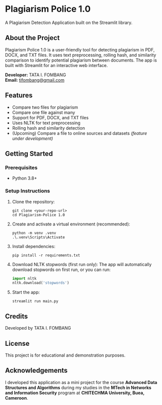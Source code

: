 # Plagiarism Police 1.0

A Plagiarism Detection Application built on the Streamlit library.

## About the Project
Plagiarism Police 1.0 is a user-friendly tool for detecting plagiarism in PDF, DOCX, and TXT files. It uses text preprocessing, rolling hash, and similarity comparison to identify potential plagiarism between documents. The app is built with Streamlit for an interactive web interface.

**Developer:** TATA I. FOMBANG  
**Email:** tifombang@gmail.com

## Features
- Compare two files for plagiarism
- Compare one file against many
- Support for PDF, DOCX, and TXT files
- Uses NLTK for text preprocessing
- Rolling hash and similarity detection
- (Upcoming) Compare a file to online sources and datasets *(feature under development)*

## Getting Started

### Prerequisites
- Python 3.8+

### Setup Instructions
1. Clone the repository:
   ```
   git clone <your-repo-url>
   cd Plagiarism-Police 1.0
   ```
2. Create and activate a virtual environment (recommended):
   ```
   python -m venv .venv
   .\.venv\Scripts\Activate
   ```
3. Install dependencies:
   ```
   pip install -r requirements.txt
   ```
4. Download NLTK stopwords (first run only):
   The app will automatically download stopwords on first run, or you can run:
   ```python
   import nltk
   nltk.download('stopwords')
   ```
5. Start the app:
   ```
   streamlit run main.py
   ```

## Credits
Developed by TATA I. FOMBANG

## License
This project is for educational and demonstration purposes.


## Acknowledgements

I developed this application as a mini project for the course **Advanced Data Structures and Algorithms** during my studies in the **MTech in Networks and Information Security** program at **CHITECHMA University, Buea, Cameroon**.
